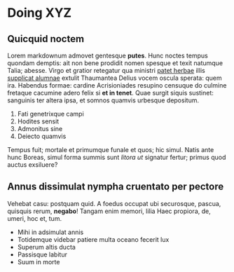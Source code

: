 # Doing XYZ

## Quicquid noctem

Lorem markdownum admovet gentesque **putes**. Hunc noctes tempus quondam
demptis: ait non bene prodidit nomen spesque et texit natumque Talia; abesse.
Virgo et gratior retegatur qua ministri [patet herbae](http://sub-insidias.org/)
illis [supplicat alumnae](http://hic.org/) extulit Thaumantea Delius vocem
oscula sperata: quem ira. Habendus formae: cardine Acrisioniades resupino
censuque do culmine fretaque cacumine adero felix si **et in tenet**. Quae
surgit siquis sustinet: sanguinis ter altera ipsa, et somnos quamvis urbesque
depositum.

1. Fati genetrixque campi
2. Hodites sensit
3. Admonitus sine
4. Deiecto quamvis

Tempus fuit; mortale et primumque funale et quos; hic simul. Natis ante hunc
Boreas, simul forma summis sunt _litora ut_ signatur fertur; primus quod auctus
exsiluere?

## Annus dissimulat nympha cruentato per pectore

Vehebat casu: postquam quid. A foedus occupat ubi securosque, pascua, quisquis
rerum, **negabo**! Tangam enim memori, lilia Haec propiora, de, umeri, hoc et,
tum.

- Mihi in adsimulat annis
- Totidemque videbar patiere multa oceano fecerit lux
- Superum altis ducta
- Passisque labitur
- Suum in morte
